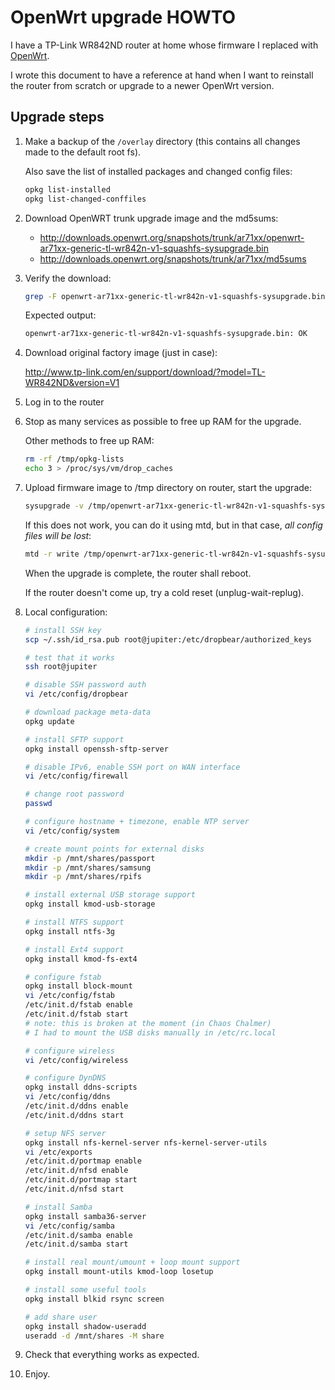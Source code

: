 # OpenWrt upgrade HOWTO

I have a TP-Link WR842ND router at home whose firmware I replaced with
[OpenWrt](https://openwrt.org/).

I wrote this document to have a reference at hand when I want to reinstall the
router from scratch or upgrade to a newer OpenWrt version.

## Upgrade steps

1.	Make a backup of the `/overlay` directory (this contains all changes made to the default root fs).

	Also save the list of installed packages and changed config files:

	```bash
	opkg list-installed
	opkg list-changed-conffiles
	```

2.	Download OpenWRT trunk upgrade image and the md5sums:
	* http://downloads.openwrt.org/snapshots/trunk/ar71xx/openwrt-ar71xx-generic-tl-wr842n-v1-squashfs-sysupgrade.bin
	* http://downloads.openwrt.org/snapshots/trunk/ar71xx/md5sums

3.	Verify the download:

	```bash
	grep -F openwrt-ar71xx-generic-tl-wr842n-v1-squashfs-sysupgrade.bin md5sums | md5sum -c
	```

	Expected output:

	```bash
	openwrt-ar71xx-generic-tl-wr842n-v1-squashfs-sysupgrade.bin: OK
	```

4.	Download original factory image (just in case):

	http://www.tp-link.com/en/support/download/?model=TL-WR842ND&version=V1

5.	Log in to the router

6.	Stop as many services as possible to free up RAM for the upgrade.

	Other methods to free up RAM:

	```bash
	rm -rf /tmp/opkg-lists
	echo 3 > /proc/sys/vm/drop_caches
	```

7.	Upload firmware image to /tmp directory on router, start the upgrade:

	```bash
	sysupgrade -v /tmp/openwrt-ar71xx-generic-tl-wr842n-v1-squashfs-sysupgrade.bin
	```

	If this does not work, you can do it using mtd, but in that case, *all config files will be lost*:

	```bash
	mtd -r write /tmp/openwrt-ar71xx-generic-tl-wr842n-v1-squashfs-sysupgrade.bin firmware
	```

	When the upgrade is complete, the router shall reboot.

	If the router doesn't come up, try a cold reset (unplug-wait-replug).

8.	Local configuration:

	```bash
	# install SSH key
	scp ~/.ssh/id_rsa.pub root@jupiter:/etc/dropbear/authorized_keys

	# test that it works
	ssh root@jupiter

	# disable SSH password auth
	vi /etc/config/dropbear

	# download package meta-data
	opkg update

	# install SFTP support
	opkg install openssh-sftp-server

	# disable IPv6, enable SSH port on WAN interface
	vi /etc/config/firewall

	# change root password
	passwd

	# configure hostname + timezone, enable NTP server
	vi /etc/config/system

	# create mount points for external disks
	mkdir -p /mnt/shares/passport
	mkdir -p /mnt/shares/samsung
	mkdir -p /mnt/shares/rpifs

	# install external USB storage support
	opkg install kmod-usb-storage

	# install NTFS support
	opkg install ntfs-3g

	# install Ext4 support
	opkg install kmod-fs-ext4

	# configure fstab
	opkg install block-mount
	vi /etc/config/fstab
	/etc/init.d/fstab enable
	/etc/init.d/fstab start
	# note: this is broken at the moment (in Chaos Chalmer)
	# I had to mount the USB disks manually in /etc/rc.local

	# configure wireless
	vi /etc/config/wireless

	# configure DynDNS
	opkg install ddns-scripts
	vi /etc/config/ddns
	/etc/init.d/ddns enable
	/etc/init.d/ddns start

	# setup NFS server
	opkg install nfs-kernel-server nfs-kernel-server-utils
	vi /etc/exports
	/etc/init.d/portmap enable
	/etc/init.d/nfsd enable
	/etc/init.d/portmap start
	/etc/init.d/nfsd start

	# install Samba
	opkg install samba36-server
	vi /etc/config/samba
	/etc/init.d/samba enable
	/etc/init.d/samba start

	# install real mount/umount + loop mount support
	opkg install mount-utils kmod-loop losetup

	# install some useful tools
	opkg install blkid rsync screen

	# add share user
	opkg install shadow-useradd
	useradd -d /mnt/shares -M share

9.	Check that everything works as expected.

10.	Enjoy.

